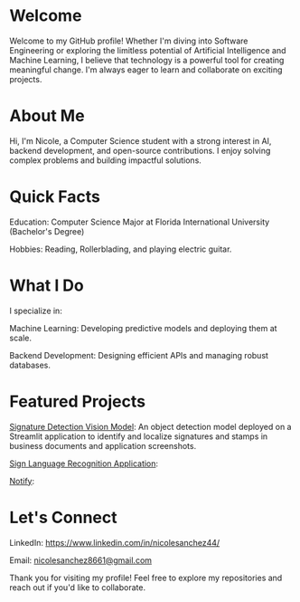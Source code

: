 # Welcome

Welcome to my GitHub profile! Whether I'm diving into Software Engineering or exploring the limitless potential of Artificial Intelligence and Machine Learning, I believe that technology is a powerful tool for creating meaningful change. I'm always eager to learn and collaborate on exciting projects.

# About Me

Hi, I'm Nicole, a Computer Science student with a strong interest in AI, backend development, and open-source contributions. I enjoy solving complex problems and building impactful solutions.

# Quick Facts

Education: Computer Science Major at Florida International University (Bachelor's Degree)

Hobbies: Reading, Rollerblading, and playing electric guitar.

# What I Do

I specialize in:

Machine Learning: Developing predictive models and deploying them at scale.

Backend Development: Designing efficient APIs and managing robust databases.

# Featured Projects

[Signature Detection Vision Model](https://github.com/pogarla23/automation-anywhere-visionmodel.git): An object detection model deployed on a Streamlit application to identify and localize signatures and stamps in business documents and application screenshots.

[Sign Language Recognition Application](https://github.com/INITBU1LD/BUILD_SignLanguage.git): 

[Notify](https://github.com/redhatgamer/Notify.git): 

# Let's Connect

LinkedIn: https://www.linkedin.com/in/nicolesanchez44/

Email: nicolesanchez8661@gmail.com

Thank you for visiting my profile! Feel free to explore my repositories and reach out if you'd like to collaborate.

